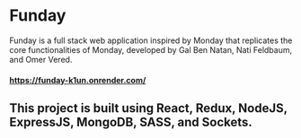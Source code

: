 # Funday

Funday is a full stack web application inspired by Monday that replicates the core functionalities of Monday, developed by Gal Ben Natan, Nati Feldbaum, and Omer Vered.
#### https://funday-k1un.onrender.com/
## This project is built using React, Redux, NodeJS, ExpressJS, MongoDB, SASS, and Sockets.

